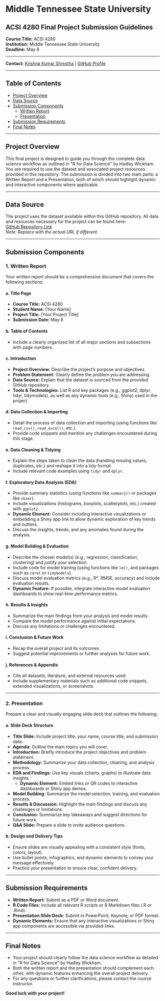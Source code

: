 # Middle Tennessee State University
## ACSI 4280 Final Project Submission Guidelines

**Course Title:** ACSI 4280  
**Institution:** Middle Tennessee State University  
**Deadline:** May 8  

---

**Contact:** [Krishna Kumar Shrestha](mailto:kks4t@mtmail.mtsu.edu) | [GitHub Profile](https://github.com/IKSHRESTHA)

---

## Table of Contents
- [Project Overview](#project-overview)
- [Data Source](#data-source)
- [Submission Components](#submission-components)
  - [Written Report](#1-written-report)
  - [Presentation](#2-presentation)
- [Submission Requirements](#submission-requirements)
- [Final Notes](#final-notes)

---

## Project Overview
This final project is designed to guide you through the complete data science workflow as outlined in "R for Data Science" by Hadley Wickham. You are required to use the dataset and associated project resources provided in this repository. The submission is divided into two main parts: a Written Report and a Presentation, both of which should highlight dynamic and interactive components where applicable.

---

## Data Source
The project uses the dataset available within this GitHub repository. All data and resources necessary for the project can be found here:  
[GitHub Repository Link](https://github.com/IKSHRESTHA/ACSI-4280)  
*Note: Replace with the actual URL if different.*

---

## Submission Components

### 1. Written Report
Your written report should be a comprehensive document that covers the following sections:

#### a. Title Page
- **Course Title:** ACSI 4280  
- **Student Name:** [Your Name]  
- **Project Title:** [Your Project Title]  
- **Submission Date:** May 8  

#### b. Table of Contents
- Include a clearly organized list of all major sections and subsections with page numbers.

#### c. Introduction
- **Project Overview:** Describe the project’s purpose and objectives.
- **Problem Statement:** Clearly define the problem you are addressing.
- **Data Source:** Explain that the dataset is sourced from the provided GitHub repository.
- **Tools & Technologies:** List R and key packages (e.g., ggplot2, dplyr, tidyr, tidymodels), as well as any dynamic tools (e.g., Shiny) used in the project.

#### d. Data Collection & Importing
- Detail the process of data collection and importing (using functions like `read_csv()`, `read_excel()`, etc.).
- Provide code snippets and mention any challenges encountered during this stage.

#### e. Data Cleaning & Tidying
- Explain the steps taken to clean the data (handling missing values, duplicates, etc.) and reshape it into a tidy format.
- Include relevant code examples using `tidyr` and `dplyr`.

#### f. Exploratory Data Analysis (EDA)
- Provide summary statistics (using functions like `summary()` or packages like `skimr`).
- Include visualizations (histograms, boxplots, scatterplots, etc.) created with `ggplot2`.
- **Dynamic Element:** Consider including interactive visualizations or embedding a Shiny app link to allow dynamic exploration of key trends and outliers.
- Discuss the insights, trends, and any anomalies found during the analysis.

#### g. Model Building & Evaluation
- Describe the chosen model(s) (e.g., regression, classification, clustering) and justify your selection.
- Include code for model training (using functions like `lm()`, and packages such as `caret` or `tidymodels`).
- Discuss model evaluation metrics (e.g., R², RMSE, accuracy) and include evaluation results.
- **Dynamic Feature:** If possible, integrate interactive model evaluation dashboards to show real-time performance metrics.

#### h. Results & Insights
- Summarize the main findings from your analysis and model results.
- Compare the model performance against initial expectations.
- Discuss any limitations or challenges encountered.

#### i. Conclusion & Future Work
- Recap the overall project and its outcomes.
- Suggest potential improvements or further analyses for future work.

#### j. References & Appendix
- Cite all datasets, literature, and external resources used.
- Include supplementary materials such as additional code snippets, extended visualizations, or screenshots.

---

### 2. Presentation
Prepare a clear and visually engaging slide deck that outlines the following:

#### a. Slide Deck Structure
- **Title Slide:** Include project title, your name, course title, and submission date.
- **Agenda:** Outline the main topics you will cover.
- **Introduction:** Briefly introduce the project objectives and problem statement.
- **Methodology:** Summarize your data collection, cleaning, and analysis process.
- **EDA and Findings:** Use key visuals (charts, graphs) to illustrate data insights.
  - **Dynamic Element:** Embed links or QR codes to interactive dashboards or Shiny app demos.
- **Model Building:** Summarize the model selection, training, and evaluation process.
- **Results & Discussion:** Highlight the main findings and discuss any challenges or limitations.
- **Conclusion:** Summarize key takeaways and suggest directions for future work.
- **Q&A Slide:** Prepare a slide to invite audience questions.

#### b. Design and Delivery Tips
- Ensure slides are visually appealing with a consistent style (fonts, colors, layout).
- Use bullet points, infographics, and dynamic elements to convey your message effectively.
- Practice your presentation to ensure clear, confident delivery.

---

## Submission Requirements
- **Written Report:** Submit as a PDF or Word document.
- **R Code Files:** Include all relevant R scripts or R Markdown files (.R or .Rmd).
- **Presentation Slide Deck:** Submit in PowerPoint, Keynote, or PDF format.
- **Dynamic Elements:** Ensure that any interactive visualizations or Shiny app components are accessible via provided links.

---

## Final Notes
- Your project should clearly follow the data science workflow as detailed in "R for Data Science" by Hadley Wickham.
- Both the written report and the presentation should complement each other, with dynamic features enhancing the overall project delivery.
- For any questions or further clarifications, please contact the course instructor.

**Good luck with your project!**

